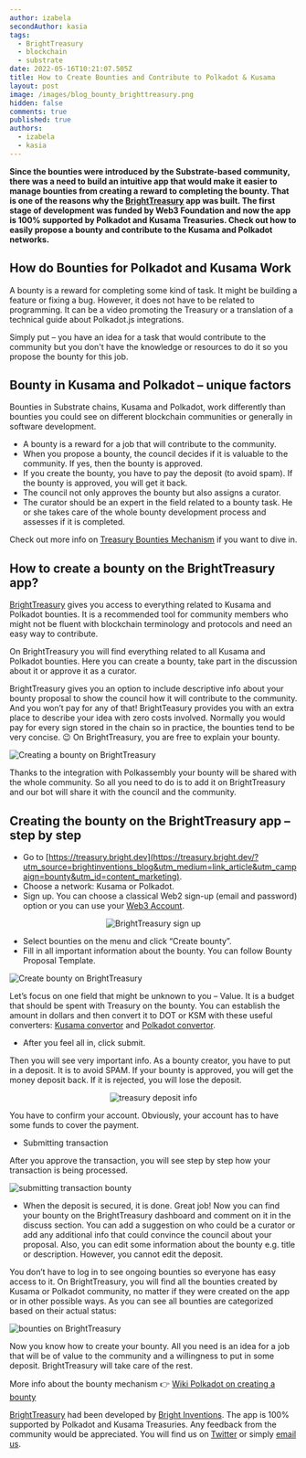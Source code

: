 ```yaml
---
author: izabela
secondAuthor: kasia
tags:
  - BrightTreasury
  - blockchain
  - substrate
date: 2022-05-16T10:21:07.505Z
title: How to Create Bounties and Contribute to Polkadot & Kusama
layout: post
image: /images/blog_bounty_brighttreasury.png
hidden: false
comments: true
published: true
authors:
  - izabela
  - kasia
---
```

**Since the bounties were introduced by the Substrate-based community, there was a need to build an intuitive app that would make it easier to manage bounties from creating a reward to completing the bounty. That is one of the reasons why the [BrightTreasury](https://treasury.bright.dev/?utm_source=brightinventions_blog&utm_medium=link_article&utm_campaign=bounty&utm_id=content_marketing) app was built. The first stage of development was funded by Web3 Foundation and now the app is 100% supported by Polkadot and Kusama Treasuries. Check out how to easily propose a bounty and contribute to the Kusama and Polkadot networks.**

<div class="important-info"><h2>How do Bounties for Polkadot and Kusama Work</h2><div>A bounty is a reward for completing some kind of task. It might be building a feature or fixing a bug. However, it does not have to be related to programming. It can be a video promoting the Treasury or a translation of a technical guide about Polkadot.js integrations.</div></div>

Simply put – you have an idea for a task that would contribute to the community but you don't have the knowledge or resources to do it so you propose the bounty for this job.

## Bounty in Kusama and Polkadot – unique factors

Bounties in Substrate chains, Kusama and Polkadot, work differently than bounties you could see on different blockchain communities or generally in software development. 

* A bounty is a reward for a job that will contribute to the community.
* When you propose a bounty, the council decides if it is valuable to the community. If yes, then the bounty is approved.
* If you create the bounty, you have to pay the deposit (to avoid spam). If the bounty is approved, you will get it back.
* The council not only approves the bounty but also assigns a curator.
* The curator should be an expert in the field related to a bounty task. He or she takes care of the whole bounty development process and assesses if it is completed.

Check out more info on [Treasury Bounties Mechanism](https://polkadot.network/blog/kusama-and-polkadot-now-reward-curators-helping-to-scale-councils-functions-join-the-force-moving-the-community-forward/) if you want to dive in. 

## How to create a bounty on the BrightTreasury app?

[BrightTreasury](https://treasury.bright.dev/?utm_source=brightinventions_blog&utm_medium=link_article&utm_campaign=bounty&utm_id=content_marketing) gives you access to everything related to Kusama and Polkadot bounties. It is a recommended tool for community members who might not be fluent with blockchain terminology and protocols and need an easy way to contribute.

On BrightTreasury you will find everything related to all Kusama and Polkadot bounties. Here you can create a bounty, take part in the discussion about it or approve it as a curator.

BrightTreasury gives you an option to include descriptive info about your bounty proposal to show the council how it will contribute to the community. And you won’t pay for any of that! BrightTeasury provides you with an extra place to describe your idea with zero costs involved. Normally you would pay for every sign stored in the chain so in practice, the bounties tend to be very concise. 😉 On BrightTreasury, you are free to explain your bounty.

![Creating a bounty on BrightTreasury](/images/create_bounty_brighttreasury.png)

Thanks to the integration with Polkassembly your bounty will be shared with the whole community. So all you need to do is to add it on BrightTreasury and our bot will share it with the council and the community.

## Creating the bounty on the BrightTreasury app – step by step

* Go to [https://treasury.bright.dev](https://treasury.bright.dev/?utm_source=brightinventions_blog&utm_medium=link_article&utm_campaign=bounty&utm_id=content_marketing).
* Choose a network: Kusama or Polkadot.
* Sign up. You can choose a classical Web2 sign-up (email and password) option or you can use your [Web3 Account](https://brightinventions.pl/blog/entering-the-web-3-world-with-the-brighttreasury-app).

<center>

![BrightTreasury sign up](/images/brighttreasury_signup2.png)

</center>

* Select bounties on the menu and click “Create bounty”.
* Fill in all important information about the bounty. You can follow Bounty Proposal Template.

![Create bounty on BrightTreasury](/images/create_bounty.png)

Let’s focus on one field that might be unknown to you – Value. It is a budget that should be spent with Treasury on the bounty. You can establish the amount in dollars and then convert it to DOT or KSM with these useful converters: [Kusama convertor](https://kusama.subscan.io/tools/price_converter) and [Polkadot convertor](https://polkadot.subscan.io/tools/price_converter).

* After you feel all in, click submit.

Then you will see very important info. As a bounty creator, you have to put in a deposit. It is to avoid SPAM. If your bounty is approved, you will get the money deposit back. If it is rejected, you will lose the deposit.

<center>

![treasury deposit info](/images/treasury_deposit.png)

</center>

You have to confirm your account. Obviously, your account has to have some funds to cover the payment.

* Submitting transaction

After you approve the transaction, you will see step by step how your transaction is being processed. 

![submitting transaction bounty](/images/submitting_transaction.png)

* When the deposit is secured, it is done. Great job! Now you can find your bounty on the BrightTreasury dashboard and comment on it in the discuss section. You can add a suggestion on who could be a curator or add any additional info that could convince the council about your proposal. Also, you can edit some information about the bounty e.g. title or description. However, you cannot edit the deposit.

You don’t have to log in to see ongoing bounties so everyone has easy access to it. On BrightTreasury, you will find all the bounties created by Kusama or Polkadot community, no matter if they were created on the app or in other possible ways. As you can see all bounties are categorized based on their actual status:

![bounties on BrightTreasury](/images/all_bounties_blog.png)

Now you know how to create your bounty. All you need is an idea for a job that will be of value to the community and a willingness to put in some deposit. BrightTreasury will take care of the rest.

More info about the bounty mechanism 👉  [Wiki Polkadot on creating a bounty](https://wiki.polkadot.network/docs/learn-treasury#creating-a-bounty-proposal)

[BrightTreasury](https://treasury.bright.dev/?utm_source=brightinventions_blog&utm_medium=link_article&utm_campaign=bounty&utm_id=content_marketing) had been developed by [Bright Inventions](/). The app is 100% supported by Polkadot and Kusama Treasuries. Any feedback from the community would be appreciated. You will find us on [Twitter](https://twitter.com/BrightTreasury) or simply [email us](mailto:treasury@bright.dev).
